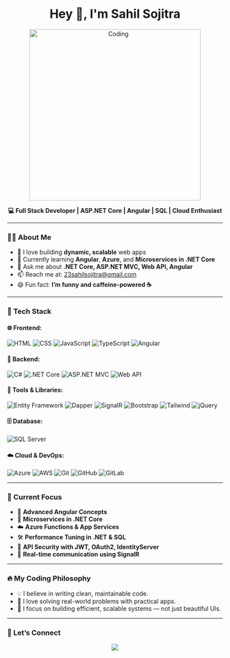 <h1 align="center">Hey 👋, I'm Sahil Sojitra</h1>

<p align="center">
  <img src="https://cdn.dribbble.com/users/1162077/screenshots/3848914/programmer.gif" width="400" alt="Coding" />
</p>

<p align="center">
  <strong>💻 Full Stack Developer | ASP.NET Core | Angular | SQL | Cloud Enthusiast</strong>
</p>

---

### 🧑‍💻 About Me

- 🚀 I love building **dynamic, scalable** web apps
- 🌱 Currently learning **Angular**, **Azure**, and **Microservices in .NET Core**
- 💬 Ask me about **.NET Core, ASP.NET MVC, Web API, Angular**
- 📫 Reach me at: [23sahilsojitra@gmail.com](mailto:23sahilsojitra@gmail.com)
- 😄 Fun fact: **I’m funny and caffeine-powered ☕**

---

### 🚀 Tech Stack

#### 🌐 Frontend:
![HTML](https://img.shields.io/badge/HTML5-E34F26?style=flat&logo=html5&logoColor=white)
![CSS](https://img.shields.io/badge/CSS3-1572B6?style=flat&logo=css3&logoColor=white)
![JavaScript](https://img.shields.io/badge/JavaScript-F7DF1E?style=flat&logo=javascript&logoColor=black)
![TypeScript](https://img.shields.io/badge/TypeScript-3178C6?style=flat&logo=typescript&logoColor=white)
![Angular](https://img.shields.io/badge/Angular-DD0031?style=flat&logo=angular&logoColor=white)

#### 🧰 Backend:
![C#](https://img.shields.io/badge/C%23-239120?style=flat&logo=c-sharp&logoColor=white)
![.NET Core](https://img.shields.io/badge/.NET_Core-512BD4?style=flat&logo=dotnet&logoColor=white)
![ASP.NET MVC](https://img.shields.io/badge/ASP.NET_MVC-512BD4?style=flat&logo=dotnet&logoColor=white)
![Web API](https://img.shields.io/badge/Web_API-2C3E50?style=flat)

#### 🔧 Tools & Libraries:
![Entity Framework](https://img.shields.io/badge/Entity_Framework-68217A?style=flat)
![Dapper](https://img.shields.io/badge/Dapper-1572B6?style=flat)
![SignalR](https://img.shields.io/badge/SignalR-00599C?style=flat)
![Bootstrap](https://img.shields.io/badge/Bootstrap-7952B3?style=flat&logo=bootstrap&logoColor=white)
![Tailwind](https://img.shields.io/badge/Tailwind_CSS-38B2AC?style=flat&logo=tailwind-css&logoColor=white)
![jQuery](https://img.shields.io/badge/jQuery-0769AD?style=flat&logo=jquery&logoColor=white)

#### 🗄️ Database:
![SQL Server](https://img.shields.io/badge/SQL_Server-CC2927?style=flat&logo=microsoftsqlserver&logoColor=white)

#### ☁️ Cloud & DevOps:
![Azure](https://img.shields.io/badge/Azure-0078D4?style=flat&logo=microsoftazure&logoColor=white)
![AWS](https://img.shields.io/badge/AWS-232F3E?style=flat&logo=amazonaws&logoColor=white)
![Git](https://img.shields.io/badge/Git-F05032?style=flat&logo=git&logoColor=white)
![GitHub](https://img.shields.io/badge/GitHub-181717?style=flat&logo=github&logoColor=white)
![GitLab](https://img.shields.io/badge/GitLab-FCA121?style=flat&logo=gitlab&logoColor=white)

---

### 📌 Current Focus

- 🔄 **Advanced Angular Concepts**  
- 🧱 **Microservices in .NET Core**  
- ☁️ **Azure Functions & App Services**  
- 🛠️ **Performance Tuning in .NET & SQL**  
- 🔐 **API Security with JWT, OAuth2, IdentityServer**  
- 📡 **Real-time communication using SignalR**

---

### 🔥 My Coding Philosophy

- 💡 I believe in writing clean, maintainable code.
- 🧩 I love solving real-world problems with practical apps.
- 🚀 I focus on building efficient, scalable systems — not just beautiful UIs.


---

### 🤝 Let’s Connect

<p align="center">
  <a href="https://linkedin.com/in/sahil-sojitra-370bbb22a" target="_blank">
    <img src="https://img.shields.io/badge/LinkedIn-blue?style=for-the-badge&logo=linkedin&logoColor=white" />
  </a>
</p>
